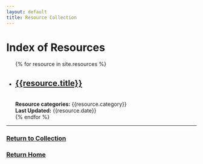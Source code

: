 ```yaml
---
layout: default
title: Resource Collection
---
```


<body>
  <h1>Index of Resources</h1>
  <ul>
    {% for resource in site.resources %}
    <li>
      <a href="{{ site.baseurl | escape }}{{resource.url}}"><h2>{{resource.title}}</h2></a><br>
      <b>Resource categories:</b> {{resource.category}}<br>
      <b>Last Updated:</b> {{resource.date}}<br>
    </li>
    {% endfor %}
  </ul>
</body>

***
### [Return to Collection](https://bafflerbach.github.io/DSM-CORE/resource-collection)
### [Return Home](https://bafflerbach.github.io/DSM-CORE)
